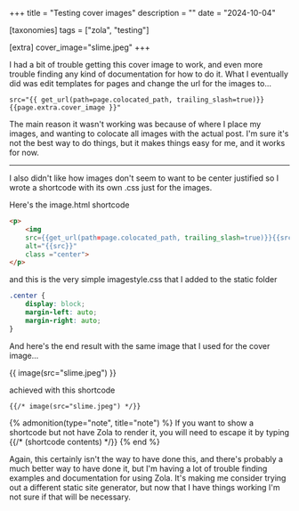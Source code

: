 +++
title = "Testing cover images"
description = ""
date = "2024-10-04"

[taxonomies] 
tags = ["zola", "testing"]

[extra]
cover_image="slime.jpeg"
+++

I had a bit of trouble getting this cover image to work, and even more trouble finding any kind of documentation for how to do it.  What I eventually did was edit templates for pages and change the url for the images to...

```text
src="{{ get_url(path=page.colocated_path, trailing_slash=true)}}{{page.extra.cover_image }}"
```

The main reason it wasn't working was because of where I place my images, and wanting to colocate all images with the actual post.  I'm sure it's not the best way to do things, but it makes things easy for me, and it works for now.

---

I also didn't like how images don't seem to want to be center justified so I wrote a shortcode with its own .css just for the images.  

Here's the image.html shortcode

```html
<p>
    <img
    src={{get_url(path=page.colocated_path, trailing_slash=true)}}{{src}}
    alt="{{src}}"
    class ="center">
</p>
```

and this is the very simple imagestyle.css that I added to the static folder

```css
.center {
    display: block;
    margin-left: auto;
    margin-right: auto;
}
```

And here's the end result with the same image that I used for the cover image...

{{ image(src="slime.jpeg") }}

achieved with this shortcode

```text
{{/* image(src="slime.jpeg") */}}
```

{% admonition(type="note", title="note") %}
If you want to show a shortcode but not have Zola to render it, you will need to escape it by typing {{/* (shortcode contents) */}} 
{% end %}

Again, this certainly isn't the way to have done this, and there's probably a much better way to have done it, but I'm having a lot of trouble finding examples and documentation for using Zola.  It's making me consider trying out a different static site generator, but now that I have things working I'm not sure if that will be necessary.
